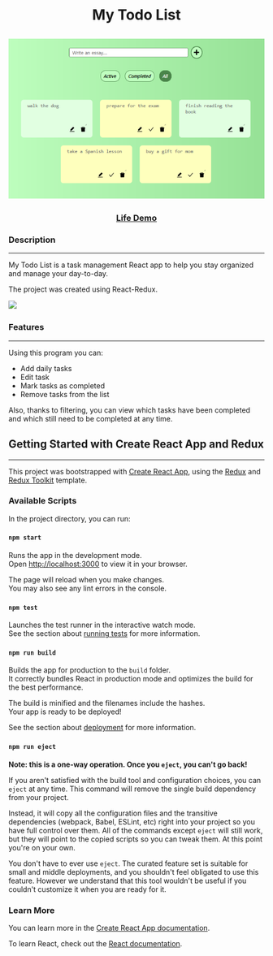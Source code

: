 <h1 align="center">My Todo List</h1>
<h2 align="center">
<img src="/README_img/Main.png">
</h2>

<h3 align="center">
    <a href="https://netflix-redesignnn.netlify.app/" target="_blank">Life Demo</a>
</h3>

### Description
___
My Todo List is a task management React app to help you stay organized and manage your day-to-day. 

The project was created using React-Redux. 
<p><img src="https://img.shields.io/github/languages/top/liyakot/Netflix-redesign?color=red"></p>

### Features
___

Using this program you can:
- Add daily tasks
- Edit task
- Mark tasks as completed
- Remove tasks from the list

Also, thanks to filtering, you can view which tasks have been completed and which still need to be completed at any time.



## Getting Started with Create React App and Redux
___

This project was bootstrapped with [Create React App](https://github.com/facebook/create-react-app), using the [Redux](https://redux.js.org/) and [Redux Toolkit](https://redux-toolkit.js.org/) template.

### Available Scripts

In the project directory, you can run:

#### `npm start`

Runs the app in the development mode.\
Open [http://localhost:3000](http://localhost:3000) to view it in your browser.

The page will reload when you make changes.\
You may also see any lint errors in the console.

#### `npm test`

Launches the test runner in the interactive watch mode.\
See the section about [running tests](https://facebook.github.io/create-react-app/docs/running-tests) for more information.

#### `npm run build`

Builds the app for production to the `build` folder.\
It correctly bundles React in production mode and optimizes the build for the best performance.

The build is minified and the filenames include the hashes.\
Your app is ready to be deployed!

See the section about [deployment](https://facebook.github.io/create-react-app/docs/deployment) for more information.

#### `npm run eject`

**Note: this is a one-way operation. Once you `eject`, you can't go back!**

If you aren't satisfied with the build tool and configuration choices, you can `eject` at any time. This command will remove the single build dependency from your project.

Instead, it will copy all the configuration files and the transitive dependencies (webpack, Babel, ESLint, etc) right into your project so you have full control over them. All of the commands except `eject` will still work, but they will point to the copied scripts so you can tweak them. At this point you're on your own.

You don't have to ever use `eject`. The curated feature set is suitable for small and middle deployments, and you shouldn't feel obligated to use this feature. However we understand that this tool wouldn't be useful if you couldn't customize it when you are ready for it.

### Learn More

You can learn more in the [Create React App documentation](https://facebook.github.io/create-react-app/docs/getting-started).

To learn React, check out the [React documentation](https://reactjs.org/).

